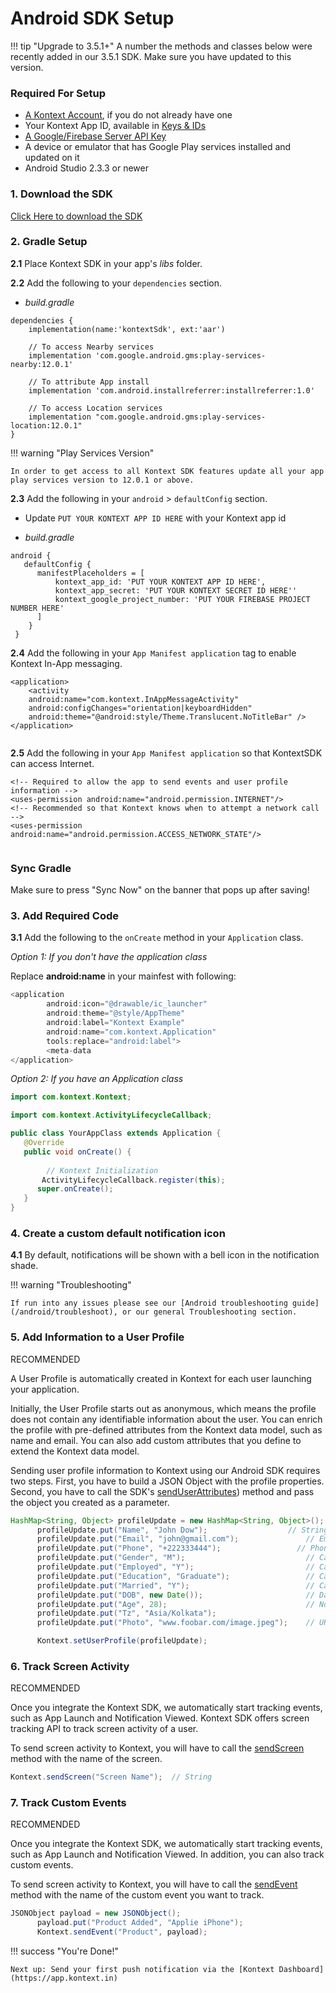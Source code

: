 # Android SDK Setup

!!! tip "Upgrade to 3.5.1+"
     A number the methods and classes below were recently added in our 3.5.1 SDK. Make sure you have updated to this version.

### Required For Setup

- [A Kontext Account](https://app.kontext.in/), if you do not already have one
- Your Kontext App ID, available in [Keys & IDs](/android/firebasekey)
- [A Google/Firebase Server API Key](/android/firebase/key)
- A device or emulator that has Google Play services installed and updated on it
- Android Studio 2.3.3 or newer

### 1. Download the SDK

[Click Here to download the SDK](https://gitlab.com/kontext/Kontext-Android-SDK/raw/master/KontextSDK-4.2.aar)

### 2. Gradle Setup

**2.1** Place Kontext SDK in your app's *libs* folder.

**2.2** Add the following to your `dependencies` section.

- *build.gradle*

```
dependencies {
    implementation(name:'kontextSdk', ext:'aar')
    
    // To access Nearby services
    implementation 'com.google.android.gms:play-services-nearby:12.0.1'
    
    // To attribute App install
    implementation 'com.android.installreferrer:installreferrer:1.0'
    
    // To access Location services
    implementation "com.google.android.gms:play-services-location:12.0.1"
}
```

!!! warning "Play Services Version"

    In order to get access to all Kontext SDK features update all your app play services version to 12.0.1 or above.

**2.3** Add the following in your `android` > `defaultConfig` section.

- Update `PUT YOUR KONTEXT APP ID HERE` with your Kontext app id

- *build.gradle*

```
android {
   defaultConfig {
      manifestPlaceholders = [
          kontext_app_id: 'PUT YOUR KONTEXT APP ID HERE',
          kontext_app_secret: 'PUT YOUR KONTEXT SECRET ID HERE''
          kontext_google_project_number: 'PUT YOUR FIREBASE PROJECT NUMBER HERE'
      ]
    }
 }
```
**2.4** Add the following in your `App Manifest application` tag to enable Kontext In-App messaging.

```
<application>
	<activity
	android:name="com.kontext.InAppMessageActivity"
	android:configChanges="orientation|keyboardHidden"
	android:theme="@android:style/Theme.Translucent.NoTitleBar" />
</application>
       
```

**2.5** Add the following in your `App Manifest application` so that KontextSDK can access Internet.

```
<!-- Required to allow the app to send events and user profile information -->
<uses-permission android:name="android.permission.INTERNET"/>
<!-- Recommended so that Kontext knows when to attempt a network call -->
<uses-permission android:name="android.permission.ACCESS_NETWORK_STATE"/>
       
```

### Sync Gradle

Make sure to press "Sync Now" on the banner that pops up after saving!

### 3. Add Required Code

**3.1** Add the following to the `onCreate` method in your `Application` class.

*Option 1: If you don't have the application class*

Replace **android:name** in your mainfest with following:

```java
<application
        android:icon="@drawable/ic_launcher"
        android:theme="@style/AppTheme"
        android:label="Kontext Example"
        android:name="com.kontext.Application"
        tools:replace="android:label">
        <meta-data 
</application>
```



*Option 2: If you have an  Application class*

```java
import com.kontext.Kontext;

import com.kontext.ActivityLifecycleCallback;

public class YourAppClass extends Application {
   @Override
   public void onCreate() {
       
        // Kontext Initialization
       ActivityLifecycleCallback.register(this);
      super.onCreate();
   }
}
```

### 4. Create a custom default notification icon

**4.1** By default, notifications will be shown with a bell icon in the notification shade. 

!!! warning "Troubleshooting"

    If run into any issues please see our [Android troubleshooting guide](/android/troubleshoot), or our general Troubleshooting section.

### 5. Add Information to a User Profile

RECOMMENDED

A User Profile is automatically created in Kontext for each user launching your application.

Initially, the User Profile starts out as anonymous, which means the profile does not contain any identifiable information about the user. You can enrich the profile with pre-defined attributes from the Kontext data model, such as name and email. You can also add custom attributes that you define to extend the Kontext data model.

Sending user profile information to Kontext using our Android SDK requires two steps. First, you have to build a JSON Object with the profile properties. Second, you have to call the SDK's [sendUserAttributes](/android/reference#senduserattributes)) method and pass the object you created as a parameter.

```java
HashMap<String, Object> profileUpdate = new HashMap<String, Object>();
      profileUpdate.put("Name", "John Dow");                  // String
      profileUpdate.put("Email", "john@gmail.com");               // Email address of the user
      profileUpdate.put("Phone", "+222333444");                 // Phone (with the country code)
      profileUpdate.put("Gender", "M");                           // Can be either M or F
      profileUpdate.put("Employed", "Y");                         // Can be either Y or N
      profileUpdate.put("Education", "Graduate");                 // Can be either Graduate, College or School
      profileUpdate.put("Married", "Y");                          // Can be either Y or N
      profileUpdate.put("DOB", new Date());                       // Date of Birth. Set the Date object to the appropriate value first
      profileUpdate.put("Age", 28);                               // Not required if DOB is set
      profileUpdate.put("Tz", "Asia/Kolkata");                    
      profileUpdate.put("Photo", "www.foobar.com/image.jpeg");    // URL to the Image

      Kontext.setUserProfile(profileUpdate);
```

### 6. Track Screen Activity

RECOMMENDED

Once you integrate the Kontext SDK, we automatically start tracking events, such as App Launch and Notification Viewed. Kontext SDK offers screen tracking API to track screen activity of a user.

To send screen activity to Kontext, you will have to call the [sendScreen](/android/reference#sendScreen) method with the name of the screen.

```java
Kontext.sendScreen("Screen Name");	// String
```

### 7. Track Custom Events

RECOMMENDED

Once you integrate the Kontext SDK, we automatically start tracking events, such as App Launch and Notification Viewed. In addition, you can also track custom events.

To send screen activity to Kontext, you will have to call the [sendEvent](/android/reference#sendEvent) method with the name of the custom event you want to track.

```java
JSONObject payload = new JSONObject();
      payload.put("Product Added", "Applie iPhone");
      Kontext.sendEvent("Product", payload);
```



!!! success "You're Done!"

    Next up: Send your first push notification via the [Kontext Dashboard](https://app.kontext.in)
